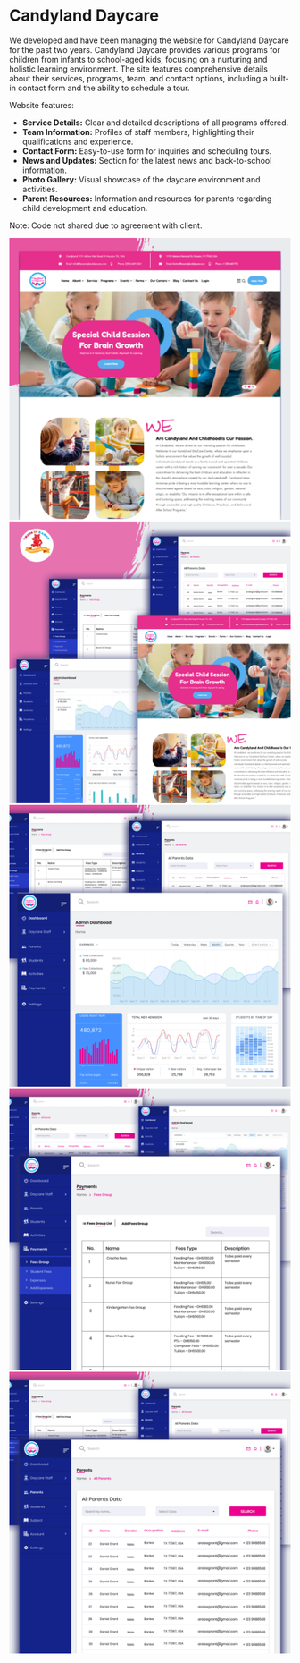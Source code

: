 # Candyland Daycare

We developed and have been managing the website for Candyland Daycare for the past two years. Candyland Daycare provides various programs for children from infants to school-aged kids, focusing on a nurturing and holistic learning environment. The site features comprehensive details about their services, programs, team, and contact options, including a built-in contact form and the ability to schedule a tour.

Website features:
- **Service Details:** Clear and detailed descriptions of all programs offered.
- **Team Information:** Profiles of staff members, highlighting their qualifications and experience.
- **Contact Form:** Easy-to-use form for inquiries and scheduling tours.
- **News and Updates:** Section for the latest news and back-to-school information.
- **Photo Gallery:** Visual showcase of the daycare environment and activities.
- **Parent Resources:** Information and resources for parents regarding child development and education.

Note: Code not shared due to agreement with client.

<img src="./images/candy1.png" alt="candy1">
<img src="./images/candy2.png" alt="candy2">
<img src="./images/candy3.png" alt="candy3">
<img src="./images/candy4.png" alt="candy4">
<img src="./images/candy5.png" alt="candy5">
